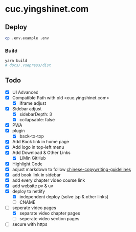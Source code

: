 # cuc.yingshinet.com

## Deploy

```sh
cp .env.example .env
```

### Build

```sh
yarn build
# docs/.vuepress/dist
```

## Todo

- [x] UI Advanced
- [x] Compatible Path with old <cuc.yingshinet.com>
  - [x] iframe adjust
- [x] Sidebar adjust
  - [x] sidebarDepth: 3
  - [x] collapsable: false
- [x] PWA
- [x] plugin
  - [x] back-to-top
- [x] Add Book link in home page
- [x] Add logo in top-left menu
- [x] Add Download & Other Links
  - [x] LiMin GitHub
- [x] Highlight Code
- [x] adjust markdown to follow [chinese-copywriting-guidelines](https://github.com/sparanoid/chinese-copywriting-guidelines)
- [x] add book link in sidebar
- [x] add every chapter video course link
- [x] add website pv & uv
- [x] deploy to netlify
  - [x] independent deploy (solve jsp & other links)
  - [ ] CNAME
- [ ] seperate video pages
  - [x] separate video chapter pages
  - [ ] seperate video section pages
- [ ] secure with https
